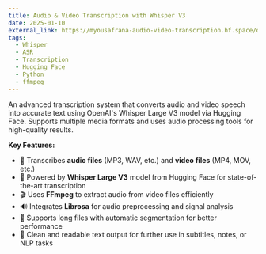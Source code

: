 ```yaml
---
title: Audio & Video Transcription with Whisper V3
date: 2025-01-10
external_link: https://myousafrana-audio-video-transcription.hf.space/docs
tags:
  - Whisper
  - ASR
  - Transcription
  - Hugging Face
  - Python
  - ffmpeg
---
```


An advanced transcription system that converts audio and video speech into accurate text using OpenAI's Whisper Large V3 model via Hugging Face. Supports multiple media formats and uses audio processing tools for high-quality results.

<!--more-->

**Key Features:**
- 🎤 Transcribes **audio files** (MP3, WAV, etc.) and **video files** (MP4, MOV, etc.)
- 🧠 Powered by **Whisper Large V3** model from Hugging Face for state-of-the-art transcription
- 🎬 Uses **FFmpeg** to extract audio from video files efficiently
- 🔊 Integrates **Librosa** for audio preprocessing and signal analysis
- 📁 Supports long files with automatic segmentation for better performance
- 💬 Clean and readable text output for further use in subtitles, notes, or NLP tasks